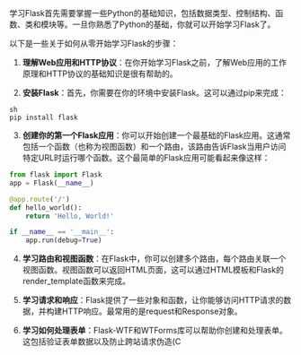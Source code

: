 学习Flask首先需要掌握一些Python的基础知识，包括数据类型、控制结构、函数、类和模块等。一旦你熟悉了Python的基础，你就可以开始学习Flask了。

以下是一些关于如何从零开始学习Flask的步骤：

1. **理解Web应用和HTTP协议**：在你开始学习Flask之前，了解Web应用的工作原理和HTTP协议的基础知识是很有帮助的。

2. **安装Flask**：首先，你需要在你的环境中安装Flask。这可以通过pip来完成：

```
sh
pip install flask
```

3. **创建你的第一个Flask应用**：你可以开始创建一个最基础的Flask应用。这通常包括一个函数（也称为视图函数）和一个路由，该路由告诉Flask当用户访问特定URL时运行哪个函数。这个最简单的Flask应用可能看起来像这样：

```python
from flask import Flask
app = Flask(__name__)

@app.route('/')
def hello_world():
    return 'Hello, World!'

if __name__ == '__main__':
    app.run(debug=True)
```

4. **学习路由和视图函数**：在Flask中，你可以创建多个路由，每个路由关联一个视图函数。视图函数可以返回HTML页面，这可以通过HTML模板和Flask的render_template函数来完成。

5. **学习请求和响应**：Flask提供了一些对象和函数，让你能够访问HTTP请求的数据，并构建HTTP响应。最常用的是request和Response对象。
6. **学习如何处理表单**：Flask-WTF和WTForms库可以帮助你创建和处理表单。这包括验证表单数据以及防止跨站请求伪造(C
